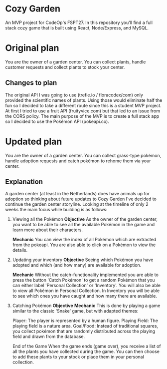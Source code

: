 # Cozy Garden
An MVP project for CodeOp's FSPT27. In this repository you'll find a full stack cozy game that is built using React, Node/Express, and MySQL.

# Original plan
You are the owner of a garden center. You can collect plants, handle customer requests and collect plants to stock your center.

## Changes to plan
The original API I was going to use (trefle.io / floracodex/com) only provided the scientific names of plants. Using those would eliminate half the fun so I decided to take a different route since this is a student MVP project. At first I tried to use a fruit API (fruityvice.com) but that led to an issue from the CORS policy. The main purpose of the MVP is to create a full stack app so I decided to use the Pokémon API (pokeapi.co). 

# Updated plan
You are the owner of a garden center. You can collect grass-type pokémon, handle adoption requests and catch pokémon to rehome them via your center.

## Explanation
A garden center (at least in the Netherlands) does have animals up for adoption so thinking about future updates to Cozy Garden I've decided to continue the garden center storyline. Looking at the timeline of only 2 weeks the main focus while building is as follows:

1. Viewing all the Pokémon
    **Objective**
    As the owner of the garden center, you want to be able to see all the available Pokémon in the game and learn more about their characters.

    **Mechanic**
    You can view the index of all Pokémon which are extracted from the pokeapi. You are also able to click on a Pokémon to view the details.

2. Updating your inventory
    **Objective**
    Seeing which Pokémon you have adopted and which (and how many) are available for adoption. 

    **Mechanic**
    Without the catch-functionality implemented you are able to press the button 'Catch Pokémon' to get a random Pokémon that you can either label 'Personal Collection' or 'Inventory'. You will also be able to view all Pokémon in Personal Collection. In Inventory you will be able to see which ones you have caught and how many there are available.


3. Catching Pokémon
    **Objective**
    **Mechanic**
    This is done by playing a game similar to the classic 'Snake' game, but with adapted themes:

    Player: The player is represented by a human figure.
    Playing Field: The playing field is a nature area.
    Goal/Food: Instead of traditional squares, you collect pokémon that are randomly distributed across the playing field and drawn from the database.

    End of the Game
    When the game ends (game over), you receive a list of all the plants you have collected during the game. You can then choose to add these plants to your stock or place them in your personal collection.